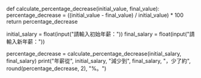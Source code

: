 def calculate_percentage_decrease(initial_value, final_value):
    percentage_decrease = ((initial_value - final_value) / initial_value) * 100
    return percentage_decrease

initial_salary = float(input("請輸入初始年薪："))
final_salary = float(input("請輸入新年薪："))

percentage_decrease = calculate_percentage_decrease(initial_salary, final_salary)
print("年薪從", initial_salary, "減少到", final_salary, "，少了約", round(percentage_decrease, 2), "%。")
